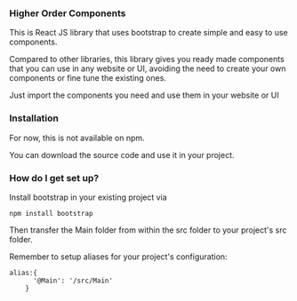### Higher Order Components ###

This is React JS library that uses bootstrap to create simple and easy to use components. 

Compared to other libraries, this library gives you ready made components that you can use in any website
or UI, avoiding the need to create your own components or fine tune the existing ones.

Just import the components you need and use them in your website or UI

### Installation ###

For now, this is not available on npm. 

You can download the source code and use it in your project.

### How do I get set up? ###

Install bootstrap in your existing project via 
```#!bash
npm install bootstrap
```

Then transfer the Main folder from within the src folder to your project's src folder.

Remember to setup aliases for your project's configuration: 
```#!javascript
alias:{
      '@Main': '/src/Main'
    }
```